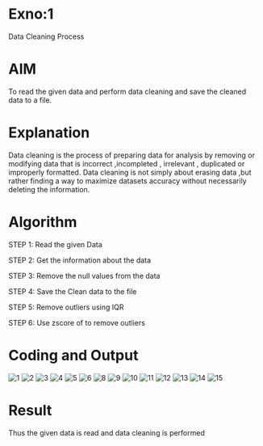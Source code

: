 # Exno:1
Data Cleaning Process

# AIM
To read the given data and perform data cleaning and save the cleaned data to a file.

# Explanation
Data cleaning is the process of preparing data for analysis by removing or modifying data that is incorrect ,incompleted , irrelevant , duplicated or improperly formatted. Data cleaning is not simply about erasing data ,but rather finding a way to maximize datasets accuracy without necessarily deleting the information.

# Algorithm
STEP 1: Read the given Data

STEP 2: Get the information about the data

STEP 3: Remove the null values from the data

STEP 4: Save the Clean data to the file

STEP 5: Remove outliers using IQR

STEP 6: Use zscore of to remove outliers

# Coding and Output
![1](https://github.com/user-attachments/assets/289665b4-8bd6-44c2-bdf4-2dccd5e71eb5)
![2](https://github.com/user-attachments/assets/bde3c75f-d1ed-4d52-90de-e8180c69f4b9)
![3](https://github.com/user-attachments/assets/4a989b43-ce89-4555-9898-12a0e4ae3f78)
![4](https://github.com/user-attachments/assets/f2221a6a-0fbb-49b6-914a-109a3cdd2000)
![5](https://github.com/user-attachments/assets/19e55200-fa36-440f-b638-156a4f3bcadb)
![6](https://github.com/user-attachments/assets/980ed9ab-8cca-4529-9c38-e757f51b50f0)
![8](https://github.com/user-attachments/assets/fb3e0a7f-67c0-451b-9aee-24ca4a4ed6fb)
![9](https://github.com/user-attachments/assets/48f2c4f5-99b9-4bdc-8e62-a71c9a0b4cf1)
![10](https://github.com/user-attachments/assets/2df89d4b-6212-4f6f-9dab-4c1bb04d9120)
![11](https://github.com/user-attachments/assets/15be5ec2-4ce6-4e36-9bc1-3fb03861e76e)
![12](https://github.com/user-attachments/assets/ab418b26-5a47-4593-b780-8968ca7ca61d)
![13](https://github.com/user-attachments/assets/f84afec7-d84f-4bf9-8453-7b22a133494b)
![14](https://github.com/user-attachments/assets/d3df9f0d-9a52-4359-960b-2e77dab1a899)
![15](https://github.com/user-attachments/assets/60bc06fd-77e3-4744-a48d-9f5dfcfa3837)


# Result
Thus the given data is read and data cleaning is performed
